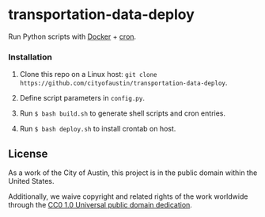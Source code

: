 # transportation-data-deploy
Run Python scripts with [Docker](https://docs.docker.com/) + [cron](http://man7.org/linux/man-pages/man8/cron.8.html).

### Installation

1. Clone this repo on a Linux host: `git clone https://github.com/cityofaustin/transportation-data-deploy`.

2. Define script parameters in `config.py`.

2. Run `$ bash build.sh` to generate shell scripts and cron entries.

3. Run `$ bash deploy.sh` to install crontab on host.

## License

As a work of the City of Austin, this project is in the public domain within the United States.

Additionally, we waive copyright and related rights of the work worldwide through the [CC0 1.0 Universal public domain dedication](https://creativecommons.org/publicdomain/zero/1.0/).
